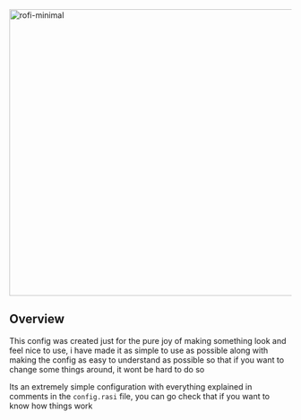 <img width="512" height="auto" alt="rofi-minimal" src="https://github.com/user-attachments/assets/a313f60f-9c53-4b51-b578-e1786d507d7a" />

## Overview
This config was created just for the pure joy of making something look and feel nice to use, i have made it as simple to use as possible along with making the config as easy to understand as possible so that if you want to change some things around, it wont be hard to do so

Its an extremely simple configuration with everything explained in comments in the `config.rasi` file, you can go check that if you want to know how things work
